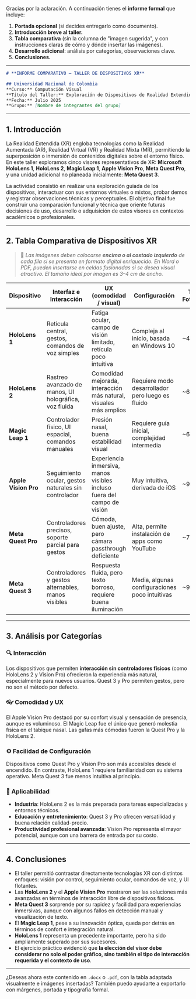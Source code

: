 Gracias por la aclaración. A continuación tienes el **informe formal** que incluye:

1. **Portada opcional** (si decides entregarlo como documento).
2. **Introducción breve al taller.**
3. **Tabla comparativa** (sin la columna de "imagen sugerida", y con instrucciones claras de cómo y dónde insertar las imágenes).
4. **Desarrollo adicional**: análisis por categorías, observaciones clave.
5. **Conclusiones.**

---

```markdown
# **INFORME COMPARATIVO – TALLER DE DISPOSITIVOS XR**

## Universidad Nacional de Colombia  
**Curso:** Computación Visual  
**Título del Taller:** Exploración de Dispositivos de Realidad Extendida  
**Fecha:** Julio 2025  
**Grupo:** [Nombre de integrantes del grupo]  
```

---

## **1. Introducción**

La Realidad Extendida (XR) engloba tecnologías como la Realidad Aumentada (AR), Realidad Virtual (VR) y Realidad Mixta (MR), permitiendo la superposición o inmersión de contenidos digitales sobre el entorno físico. En este taller exploramos cinco visores representativos de XR: **Microsoft HoloLens 1**, **HoloLens 2**, **Magic Leap 1**, **Apple Vision Pro**, **Meta Quest Pro**, y una unidad adicional no planeada inicialmente: **Meta Quest 3**.

La actividad consistió en realizar una exploración guiada de los dispositivos, interactuar con sus entornos virtuales o mixtos, probar demos y registrar observaciones técnicas y perceptuales. El objetivo final fue construir una comparación funcional y técnica que oriente futuras decisiones de uso, desarrollo o adquisición de estos visores en contextos académicos o profesionales.

---

## **2. Tabla Comparativa de Dispositivos XR**

> 📌 *Las imágenes deben colocarse **encima o al costado izquierdo** de cada fila si se presenta en formato digital enriquecido. En Word o PDF, pueden insertarse en celdas fusionadas si se desea visual atractivo. El tamaño ideal por imagen es 3–4 cm de ancho.*

| Dispositivo          | Interfaz e Interacción                                | UX (comodidad / visual)                                                 | Configuración                                    | Tasa de Fotogramas | Tiempo de Carga | Aplicaciones Típicas                                           | Ventajas Destacadas                                   | Limitaciones                                    |
| -------------------- | ----------------------------------------------------- | ----------------------------------------------------------------------- | ------------------------------------------------ | ------------------ | --------------- | -------------------------------------------------------------- | ----------------------------------------------------- | ----------------------------------------------- |
| **HoloLens 1**       | Retícula central, gestos, comandos de voz simples     | Fatiga ocular, campo de visión limitado, retícula poco intuitiva        | Compleja al inicio, basada en Windows 10         | \~45 fps           | \~10 s          | Mantenimiento industrial, entrenamiento remoto                 | Voz integrada, sistema operativo conocido             | Baja resolución, imprecisión en gestos, lenta   |
| **HoloLens 2**       | Rastreo avanzado de manos, UI holográfica, voz fluida | Comodidad mejorada, interacción más natural, visuales más amplios       | Requiere modo desarrollador pero luego es fluido | \~60 fps           | \~3–4 s         | Cirugía asistida, educación técnica, museos                    | Gran precisión, fluidez al usar gestos                | Costo alto, no siempre autónoma                 |
| **Magic Leap 1**     | Controlador físico, UI espacial, comandos manuales    | Presión nasal, buena estabilidad visual                                 | Requiere guía inicial, complejidad intermedia    | \~60 fps           | \~5–6 s         | Visualización CAD, diseño de producto, juegos espaciales       | Ligero, buena percepción de profundidad               | Molestia física, menos natural sin manos        |
| **Apple Vision Pro** | Seguimiento ocular, gestos naturales sin controlador  | Experiencia inmersiva, manos visibles incluso fuera del campo de visión | Muy intuitiva, derivada de iOS                   | \~90 fps           | \~2–3 s         | Entornos de productividad, entretenimiento, edición multimedia | Interacción muy fluida, calidad de imagen excepcional | Muy costosa, requiere espacio bien iluminado    |
| **Meta Quest Pro**   | Controladores precisos, soporte parcial para gestos   | Cómoda, buen ajuste, pero cámara passthrough deficiente                 | Alta, permite instalación de apps como YouTube   | \~72–90 fps        | \~2–3 s         | Educación interactiva, reuniones virtuales, entretenimiento    | Ecosistema Meta, buena integración con apps           | Baja calidad en visión externa, se calienta     |
| **Meta Quest 3**     | Controladores y gestos alternables, manos visibles    | Respuesta fluida, pero texto borroso, requiere buena iluminación        | Media, algunas configuraciones poco intuitivas   | \~90 fps           | \~2 s           | Juegos, entrenamiento físico, experiencias inmersivas          | Precio accesible, buena detección manual              | Manos a veces desaparecen, problemas de nitidez |

---

## **3. Análisis por Categorías**

### 🔍 Interacción

Los dispositivos que permiten **interacción sin controladores físicos** (como HoloLens 2 y Vision Pro) ofrecieron la experiencia más natural, especialmente para nuevos usuarios. Quest 3 y Pro permiten gestos, pero no son el método por defecto.

### 👓 Comodidad y UX

El Apple Vision Pro destacó por su confort visual y sensación de presencia, aunque es voluminoso. El Magic Leap fue el único que generó molestia física en el tabique nasal. Las gafas más cómodas fueron la Quest Pro y la HoloLens 2.

### ⚙️ Facilidad de Configuración

Dispositivos como Quest Pro y Vision Pro son más accesibles desde el encendido. En contraste, HoloLens 1 requiere familiaridad con su sistema operativo. Meta Quest 3 fue menos intuitiva al principio.

### 🎯 Aplicabilidad

* **Industria**: HoloLens 2 es la más preparada para tareas especializadas y entornos técnicos.
* **Educación y entretenimiento**: Quest 3 y Pro ofrecen versatilidad y buena relación calidad-precio.
* **Productividad profesional avanzada**: Vision Pro representa el mayor potencial, aunque con una barrera de entrada por su costo.

---

## **4. Conclusiones**

* El taller permitió contrastar directamente tecnologías XR con distintos enfoques: visión por control, seguimiento ocular, comandos de voz, y UI flotantes.
* Las **HoloLens 2** y el **Apple Vision Pro** mostraron ser las soluciones más avanzadas en términos de interacción libre de dispositivos físicos.
* **Meta Quest 3** sorprende por su rapidez y facilidad para experiencias inmersivas, aunque con algunos fallos en detección manual y visualización de texto.
* El **Magic Leap 1**, pese a su innovación óptica, queda por detrás en términos de confort e integración natural.
* **HoloLens 1** representa un precedente importante, pero ha sido ampliamente superado por sus sucesores.
* El ejercicio práctico evidenció que **la elección del visor debe considerar no solo el poder gráfico, sino también el tipo de interacción requerida y el contexto de uso**.

---

¿Deseas ahora este contenido en `.docx` o `.pdf`, con la tabla adaptada visualmente e imágenes insertadas? También puedo ayudarte a exportarlo con márgenes, portada y tipografía formal.
